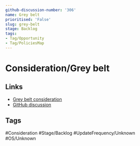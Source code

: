 ```yaml
---
github-discussion-number: '306'
name: Grey belt
prioritised: 'False'
slug: grey-belt
stage: Backlog
tags:
- Tag/Opportunity
- Tag/PoliciesMap
---
```


# Consideration/Grey belt



## Links

* [Grey belt consideration](https://design.planning.data.gov.uk/planning-consideration/grey-belt)
* [GitHub discussion](https://github.com/digital-land/data-standards-backlog/discussions/306)

## Tags

#Consideration #Stage/Backlog #UpdateFrequency/Unknown #OS/Unknown